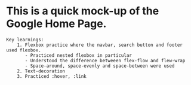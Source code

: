 # This is a quick mock-up of the Google Home Page.
    Key learnings:
        1. Flexbox practice where the navbar, search button and footer used flexbox.
           - Practiced nested flexbox in particular
           - Understood the difference betweeen flex-flow and flew-wrap
           - Space-around, space-evenly and space-between were used
        2. Text-decoration
        3. Practiced :hover, :link
